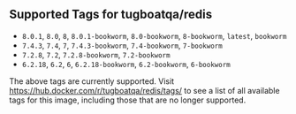 ## Supported Tags for tugboatqa/redis

* `8.0.1`, `8.0`, `8`, `8.0.1-bookworm`, `8.0-bookworm`, `8-bookworm`, `latest`, `bookworm`
* `7.4.3`, `7.4`, `7`, `7.4.3-bookworm`, `7.4-bookworm`, `7-bookworm`
* `7.2.8`, `7.2`, `7.2.8-bookworm`, `7.2-bookworm`
* `6.2.18`, `6.2`, `6`, `6.2.18-bookworm`, `6.2-bookworm`, `6-bookworm`

The above tags are currently supported. Visit https://hub.docker.com/r/tugboatqa/redis/tags/ to see a list of all available tags for this image, including those that are no longer supported.
